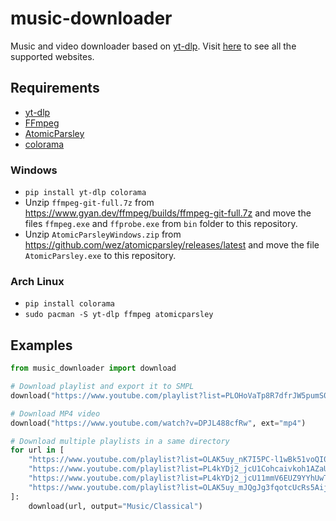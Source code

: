 # music-downloader

Music and video downloader based on [yt-dlp](https://github.com/yt-dlp/yt-dlp). Visit [here](https://github.com/yt-dlp/yt-dlp/blob/master/supportedsites.md) to see all the supported websites.

## Requirements

- [yt-dlp](https://github.com/yt-dlp/yt-dlp)
- [FFmpeg](https://ffmpeg.org/download.html)
- [AtomicParsley](https://github.com/wez/atomicparsley)
- [colorama](https://github.com/tartley/colorama)

### Windows

- `pip install yt-dlp colorama`
- Unzip `ffmpeg-git-full.7z` from <https://www.gyan.dev/ffmpeg/builds/ffmpeg-git-full.7z> and move the files `ffmpeg.exe` and `ffprobe.exe` from `bin` folder to this repository.
- Unzip `AtomicParsleyWindows.zip` from <https://github.com/wez/atomicparsley/releases/latest> and move the file `AtomicParsley.exe` to this repository.

### Arch Linux

- `pip install colorama`
- `sudo pacman -S yt-dlp ffmpeg atomicparsley`

## Examples

```python
from music_downloader import download

# Download playlist and export it to SMPL
download("https://www.youtube.com/playlist?list=PLOHoVaTp8R7dfrJW5pumS0iD_dhlXKv17", export_to_smpl=True)

# Download MP4 video
download("https://www.youtube.com/watch?v=DPJL488cfRw", ext="mp4")

# Download multiple playlists in a same directory
for url in [
	"https://www.youtube.com/playlist?list=OLAK5uy_nK7I5PC-l1wBk51voQI0cXgU1nFRp89gI",
	"https://www.youtube.com/playlist?list=PL4kYDj2_jcU1Cohcaivkoh1AZaUeebEc0",
	"https://www.youtube.com/playlist?list=PL4kYDj2_jcU11mmV6EUZ9YYhUwTzPSA5L",
	"https://www.youtube.com/playlist?list=OLAK5uy_mJQgJg3fqotcUcRs5AijgBLfderDqIEwE"
]:
	download(url, output="Music/Classical")
```
